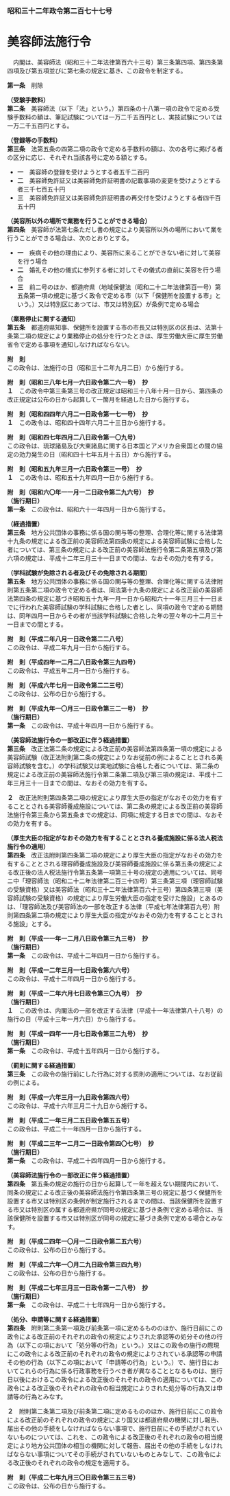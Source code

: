 ### 昭和三十二年政令第二百七十七号  
# 美容師法施行令  
　内閣は、美容師法（昭和三十二年法律第百六十三号）第三条第四項、第四条第四項及び第五項並びに第七条の規定に基き、この政令を制定する。  
  
**第一条**　削除  
  
**（受験手数料）**  
**第二条**　美容師法（以下「法」という。）第四条の十八第一項の政令で定める受験手数料の額は、筆記試験については一万二千五百円とし、実技試験については一万二千五百円とする。  
  
**（登録等の手数料）**  
**第三条**　法第五条の四第二項の政令で定める手数料の額は、次の各号に掲げる者の区分に応じ、それぞれ当該各号に定める額とする。  
* **一**　美容師の登録を受けようとする者五千二百円  
* **二**　美容師免許証又は美容師免許証明書の記載事項の変更を受けようとする者三千七百五十円  
* **三**　美容師免許証又は美容師免許証明書の再交付を受けようとする者四千百五十円  
  
**（美容所以外の場所で業務を行うことができる場合）**  
**第四条**　美容師が法第七条ただし書の規定により美容所以外の場所において業を行うことができる場合は、次のとおりとする。  
* **一**　疾病その他の理由により、美容所に来ることができない者に対して美容を行う場合  
* **二**　婚礼その他の儀式に参列する者に対してその儀式の直前に美容を行う場合  
* **三**　前二号のほか、都道府県（地域保健法（昭和二十二年法律第百一号）第五条第一項の規定に基づく政令で定める市（以下「保健所を設置する市」という。）又は特別区にあつては、市又は特別区）が条例で定める場合  
  
**（業務停止に関する通知）**  
**第五条**　都道府県知事、保健所を設置する市の市長又は特別区の区長は、法第十条第二項の規定により業務停止の処分を行つたときは、厚生労働大臣に厚生労働省令で定める事項を通知しなければならない。  
  
**附　則**  
この政令は、法施行の日（昭和三十二年九月二日）から施行する。  
  
**附　則（昭和三八年七月一六日政令第二六一号）　抄**  
**１**　この政令中第三条第三号の改正規定は昭和三十八年十月一日から、第四条の改正規定は公布の日から起算して一箇月を経過した日から施行する。  
  
**附　則（昭和四四年六月二一日政令第一七一号）　抄**  
**１**　この政令は、昭和四十四年六月二十三日から施行する。  
  
**附　則（昭和四七年四月二八日政令第一〇九号）**  
この政令は、琉球諸島及び大東諸島に関する日本国とアメリカ合衆国との間の協定の効力発生の日（昭和四十七年五月十五日）から施行する。  
  
**附　則（昭和五九年三月一六日政令第三一号）　抄**  
**１**　この政令は、昭和五十九年四月一日から施行する。  
  
**附　則（昭和六〇年一一月一二日政令第二九六号）　抄**  
**（施行期日）**  
**第一条**　この政令は、昭和六十一年四月一日から施行する。  
  
**（経過措置）**  
**第三条**　地方公共団体の事務に係る国の関与等の整理、合理化等に関する法律第十九条の規定による改正前の美容師法第四条の規定による美容師試験に合格した者については、第三条の規定による改正前の美容師法施行令第二条第五項及び第六項の規定は、平成十二年三月三十一日までの間は、なおその効力を有する。  
  
**（学科試験が免除される者及びその免除される期間）**  
**第五条**　地方公共団体の事務に係る国の関与等の整理、合理化等に関する法律附則第五条第二項の政令で定める者は、同法第十九条の規定による改正前の美容師法第四条の規定に基づき昭和五十九年一月一日から昭和六十一年三月三十一日までに行われた美容師試験の学科試験に合格した者とし、同項の政令で定める期間は、同年四月一日からその者が当該学科試験に合格した年の翌々年の十二月三十一日までの間とする。  
  
**附　則（平成二年八月一日政令第二二八号）**  
この政令は、平成二年九月一日から施行する。  
  
**附　則（平成四年一二月二八日政令第三九四号）**  
この政令は、平成五年二月一日から施行する。  
  
**附　則（平成六年七月一日政令第二二三号）**  
この政令は、公布の日から施行する。  
  
**附　則（平成九年一〇月三一日政令第三二一号）　抄**  
**（施行期日）**  
**第一条**　この政令は、平成十年四月一日から施行する。  
  
**（美容師法施行令の一部改正に伴う経過措置）**  
**第三条**　改正法第二条の規定による改正前の美容師法第四条第一項の規定による美容師試験（改正法附則第二条の規定によりなお従前の例によることとされる美容師試験を含む。）の学科試験又は実地試験に合格した者については、第二条の規定による改正前の美容師法施行令第二条第二項及び第三項の規定は、平成十二年三月三十一日までの間は、なおその効力を有する。  
  
**２**　改正法附則第四条第二項の規定により厚生大臣の指定がなおその効力を有することとされる美容師養成施設については、第二条の規定による改正前の美容師法施行令第三条から第五条までの規定は、同項に規定する日までの間は、なおその効力を有する。  
  
**（厚生大臣の指定がなおその効力を有することとされる養成施設に係る法人税法施行令の適用）**  
**第四条**　改正法附則第四条第二項の規定により厚生大臣の指定がなおその効力を有することとされる理容師養成施設及び美容師養成施設に係る第五条の規定による改正後の法人税法施行令第五条第一項第三十号の規定の適用については、同号ニ中「理容師法（昭和二十二年法律第二百三十四号）第三条第三項（理容師試験の受験資格）又は美容師法（昭和三十二年法律第百六十三号）第四条第三項（美容師試験の受験資格）の規定により厚生労働大臣の指定を受けた施設」とあるのは、「理容師法及び美容師法の一部を改正する法律（平成七年法律第百九号）附則第四条第二項の規定により厚生大臣の指定がなおその効力を有することとされる施設」とする。  
  
**附　則（平成一一年一二月八日政令第三九三号）　抄**  
**（施行期日）**  
**第一条**　この政令は、平成十二年四月一日から施行する。  
  
**附　則（平成一二年三月一七日政令第六六号）**  
この政令は、平成十二年四月一日から施行する。  
  
**附　則（平成一二年六月七日政令第三〇九号）　抄**  
**（施行期日）**  
**１**　この政令は、内閣法の一部を改正する法律（平成十一年法律第八十八号）の施行の日（平成十三年一月六日）から施行する。  
  
**附　則（平成一四年一一月七日政令第三二九号）　抄**  
**（施行期日）**  
**第一条**　この政令は、平成十五年四月一日から施行する。  
  
**（罰則に関する経過措置）**  
**第三条**　この政令の施行前にした行為に対する罰則の適用については、なお従前の例による。  
  
**附　則（平成一六年三月一九日政令第四六号）**  
この政令は、平成十六年三月二十九日から施行する。  
  
**附　則（平成二一年三月二五日政令第五五号）**  
この政令は、平成二十一年四月一日から施行する。  
  
**附　則（平成二三年一二月二一日政令第四〇七号）　抄**  
**（施行期日）**  
**第一条**　この政令は、平成二十四年四月一日から施行する。  
  
**（美容師法施行令の一部改正に伴う経過措置）**  
**第四条**　第五条の規定の施行の日から起算して一年を超えない期間内において、同条の規定による改正後の美容師法施行令第四条第三号の規定に基づく保健所を設置する市又は特別区の条例が制定施行されるまでの間は、当該保健所を設置する市又は特別区の属する都道府県が同号の規定に基づき条例で定める場合は、当該保健所を設置する市又は特別区が同号の規定に基づき条例で定める場合とみなす。  
  
**附　則（平成二四年一〇月一二日政令第二五六号）**  
この政令は、公布の日から施行する。  
  
**附　則（平成二六年一〇月二九日政令第三四九号）**  
この政令は、公布の日から施行する。  
  
**附　則（平成二七年三月三一日政令第一二八号）　抄**  
**（施行期日）**  
**第一条**　この政令は、平成二十七年四月一日から施行する。  
  
**（処分、申請等に関する経過措置）**  
**第四条**　附則第二条第一項及び前条第一項に定めるもののほか、施行日前にこの政令による改正前のそれぞれの政令の規定によりされた承認等の処分その他の行為（以下この項において「処分等の行為」という。）又はこの政令の施行の際現にこの政令による改正前のそれぞれの政令の規定によりされている承認等の申請その他の行為（以下この項において「申請等の行為」という。）で、施行日においてこれらの行為に係る行政事務を行うべき者が異なることとなるものは、施行日以後におけるこの政令による改正後のそれぞれの政令の適用については、この政令による改正後のそれぞれの政令の相当規定によりされた処分等の行為又は申請等の行為とみなす。  
  
**２**　附則第二条第二項及び前条第二項に定めるもののほか、施行日前にこの政令による改正前のそれぞれの政令の規定により国又は都道府県の機関に対し報告、届出その他の手続をしなければならない事項で、施行日前にその手続がされていないものについては、これを、この政令による改正後のそれぞれの政令の相当規定により地方公共団体の相当の機関に対して報告、届出その他の手続をしなければならない事項についてその手続がされていないものとみなして、この政令による改正後のそれぞれの政令の規定を適用する。  
  
**附　則（平成二七年九月三〇日政令第三五三号）**  
この政令は、公布の日から施行する。  
  
